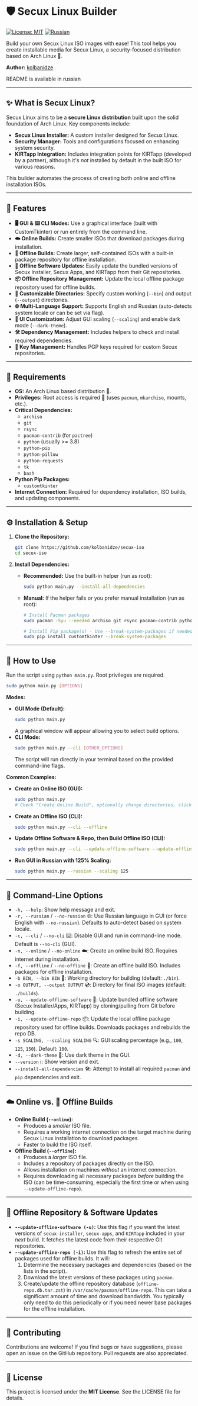 # 🛡️ Secux Linux Builder

[![License: MIT](https://img.shields.io/badge/License-MIT-yellow.svg)](https://opensource.org/licenses/MIT)
[![Russian](https://img.shields.io/badge/README-in_Russian-red.svg)](README.ru.md)

Build your own Secux Linux ISO images with ease! This tool helps you create installable media for Secux Linux, a security-focused distribution based on Arch Linux 🐧.

**Author:** [kolbanidze](https://github.com/kolbanidze)

README is available in russian

---

## ✨ What is Secux Linux?

Secux Linux aims to be a **secure Linux distribution** built upon the solid foundation of Arch Linux. Key components include:

*   **Secux Linux Installer:** A custom installer designed for Secux Linux.
*   **Security Manager:** Tools and configurations focused on enhancing system security.
*   **KIRTapp Integration:** Includes integration points for KIRTapp (developed by a partner), although it's *not* installed by default in the built ISO for various reasons.

This builder automates the process of creating both online and offline installation ISOs.

---

## 🚀 Features

*   **🖥️ GUI & ⌨️ CLI Modes:** Use a graphical interface (built with CustomTkinter) or run entirely from the command line.
*   **☁️ Online Builds:** Create smaller ISOs that download packages during installation.
*   **💾 Offline Builds:** Create larger, self-contained ISOs with a built-in package repository for offline installation.
*   **🔄 Offline Software Updates:** Easily update the bundled versions of Secux Installer, Secux Apps, and KIRTapp from their Git repositories.
*   **📦 Offline Repository Management:** Update the local offline package repository used for offline builds.
*   **📁 Customizable Directories:** Specify custom working (`--bin`) and output (`--output`) directories.
*   **🌐 Multi-Language Support:** Supports English and Russian (auto-detects system locale or can be set via flag).
*   **🎨 UI Customization:** Adjust GUI scaling (`--scaling`) and enable dark mode (`--dark-theme`).
*   **🛠️ Dependency Management:** Includes helpers to check and install required dependencies.
*   **🔑 Key Management:** Handles PGP keys required for custom Secux repositories.

---

## 🧱 Requirements

*   **OS:** An Arch Linux based distribution 🐧.
*   **Privileges:** Root access is required 🔑 (uses `pacman`, `mkarchiso`, mounts, etc.).
*   **Critical Dependencies:**
    *   `archiso`
    *   `git`
    *   `rsync`
    *   `pacman-contrib` (for `pactree`)
    *   `python` (usually >= 3.8)
    *   `python-pip`
    *   `python-pillow`
    *   `python-requests`
    *   `tk`
    *   `bash`
*   **Python Pip Packages:**
    *   `customtkinter`
*   **Internet Connection:** Required for dependency installation, ISO builds, and updating components.

---

## ⚙️ Installation & Setup

1.  **Clone the Repository:**
    ```bash
    git clone https://github.com/kolbanidze/secux-iso
    cd secux-iso
    ```

2.  **Install Dependencies:**
    *   **Recommended:** Use the built-in helper (run as root):
        ```bash
        sudo python main.py --install-all-dependencies
        ```
    *   **Manual:** If the helper fails or you prefer manual installation (run as root):
        ```bash
        # Install Pacman packages
        sudo pacman -Syu --needed archiso git rsync pacman-contrib python-pip python-pillow python-requests python-packaging python-darkdetect tk bash

        # Install Pip package(s) - Use --break-system-packages if needed on newer pip/Arch
        sudo pip install customtkinter --break-system-packages
        ```

---

## 🚀 How to Use

Run the script using `python main.py`. Root privileges are required.

```bash
sudo python main.py [OPTIONS]
```

**Modes:**

*   **GUI Mode (Default):**
    ```bash
    sudo python main.py
    ```
    A graphical window will appear allowing you to select build options.
*   **CLI Mode:**
    ```bash
    sudo python main.py --cli [OTHER_OPTIONS]
    ```
    The script will run directly in your terminal based on the provided command-line flags.

**Common Examples:**

*   **Create an Online ISO (GUI):**
    ```bash
    sudo python main.py
    # Check "Create Online Build", optionally change directories, click "Build"
    ```
*   **Create an Offline ISO (CLI):**
    ```bash
    sudo python main.py --cli --offline
    ```
*   **Update Offline Software & Repo, then Build Offline ISO (CLI):**
    ```bash
    sudo python main.py --cli --update-offline-software --update-offline-repo --offline
    ```
*   **Run GUI in Russian with 125% Scaling:**
    ```bash
    sudo python main.py --russian --scaling 125
    ```

---

## 🔧 Command-Line Options

*   `-h, --help`: Show help message and exit.
*   `-r, --russian` / `--no-russian` 🌐: Use Russian language in GUI (or force English with `--no-russian`). Defaults to auto-detect based on system locale.
*   `-c, --cli` / `--no-cli` ⌨️: Disable GUI and run in command-line mode. Default is `--no-cli` (GUI).
*   `-n, --online` / `--no-online` ☁️: Create an online build ISO. Requires internet during installation.
*   `-f, --offline` / `--no-offline` 💾: Create an offline build ISO. Includes packages for offline installation.
*   `-b BIN, --bin BIN` 📁: Working directory for building (default: `./bin`).
*   `-o OUTPUT, --output OUTPUT` 💿: Directory for final ISO images (default: `./builds`).
*   `-u, --update-offline-software` 🔄: Update bundled offline software (Secux Installer/Apps, KIRTapp) by cloning/pulling from Git before building.
*   `-i, --update-offline-repo` 📦: Update the local offline package repository used for offline builds. Downloads packages and rebuilds the repo DB.
*   `-s SCALING, --scaling SCALING` 🔍: GUI scaling percentage (e.g., `100`, `125`, `150`). Default: `100`.
*   `-d, --dark-theme` 🌙: Use dark theme in the GUI.
*   `--version` ℹ️: Show version and exit.
*   `--install-all-dependencies` 🛠️: Attempt to install all required `pacman` and `pip` dependencies and exit.

---

## ☁️ Online vs. 💾 Offline Builds
*   **Online Build (`--online`):**
    *   Produces a *smaller* ISO file.
    *   Requires a working internet connection on the target machine during Secux Linux installation to download packages.
    *   Faster to build the ISO itself.
*   **Offline Build (`--offline`):**
    *   Produces a *larger* ISO file.
    *   Includes a repository of packages directly on the ISO.
    *   Allows installation on machines *without* an internet connection.
    *   Requires downloading all necessary packages *before* building the ISO (can be time-consuming, especially the first time or when using `--update-offline-repo`).

---

## 🔄 Offline Repository & Software Updates

*   **`--update-offline-software (-u)`:** Use this flag if you want the latest versions of `secux-installer`, `secux-apps`, and `KIRTapp` included in your *next* build. It fetches the latest code from their respective Git repositories.
*   **`--update-offline-repo (-i)`:** Use this flag to refresh the entire set of packages used for offline builds. It will:
    1.  Determine the necessary packages and dependencies (based on the lists in the script).
    2.  Download the latest versions of these packages using `pacman`.
    3.  Create/update the offline repository database (`offline-repo.db.tar.zst`) in `/var/cache/pacman/offline-repo`.
    This can take a significant amount of time and download bandwidth. You typically only need to do this periodically or if you need newer base packages for the offline installation.

---

## 🤝 Contributing

Contributions are welcome! If you find bugs or have suggestions, please open an issue on the GitHub repository. Pull requests are also appreciated.

---

## 📜 License

This project is licensed under the **MIT License**. See the LICENSE file for details.
